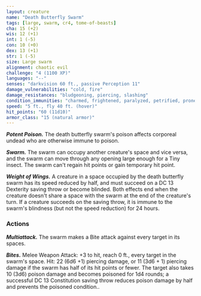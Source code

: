 ```yaml
---
layout: creature
name: "Death Butterfly Swarm"
tags: [large, swarm, cr4, tome-of-beasts]
cha: 15 (+2)
wis: 12 (+1)
int: 1 (-5)
con: 10 (+0)
dex: 13 (+1)
str: 1 (-5)
size: Large swarm
alignment: chaotic evil
challenge: "4 (1100 XP)"
languages: "--"
senses: "darkvision 60 ft., passive Perception 11"
damage_vulnerabilities: "cold, fire"
damage_resistances: "bludgeoning, piercing, slashing"
condition_immunities: "charmed, frightened, paralyzed, petrified, prone, restrained, petrified"
speed: "5 ft., fly 40 ft. (hover)"
hit_points: "60 (11d10)"
armor_class: "15 (natural armor)"
---
```


***Potent Poison.*** The death butterfly swarm's poison affects corporeal undead who are otherwise immune to poison.

***Swarm.*** The swarm can occupy another creature's space and vice versa, and the swarm can move through any opening large enough for a Tiny insect. The swarm can't regain hit points or gain temporary hit point.

***Weight of Wings.*** A creature in a space occupied by the death butterfly swarm has its speed reduced by half, and must succeed on a DC 13 Dexterity saving throw or become blinded. Both effects end when the creature doesn't share a space with the swarm at the end of the creature's turn. If a creature succeeds on the saving throw, it is immune to the swarm's blindness (but not the speed reduction) for 24 hours.

### Actions

***Multiattack.*** The swarm makes a Bite attack against every target in its spaces.

***Bites.*** Melee Weapon Attack: +3 to hit, reach 0 ft., every target in the swarm's space. Hit: 22 (6d6 +1) piercing damage, or 11 (3d6 + 1) piercing damage if the swarm has half of its hit points or fewer. The target also takes 10 (3d6) poison damage and becomes poisoned for 1d4 rounds; a successful DC 13 Constitution saving throw reduces poison damage by half and prevents the poisoned condition..

